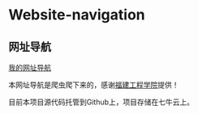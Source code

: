 # Website-navigation
## 网址导航


[我的网址导航](http://pox2ttlc5.bkt.clouddn.com/index.html)

本网址导航是爬虫爬下来的，感谢[福建工程学院](https://dh.fjut.edu.cn)提供！


目前本项目源代码托管到Github上，项目存储在七牛云上。